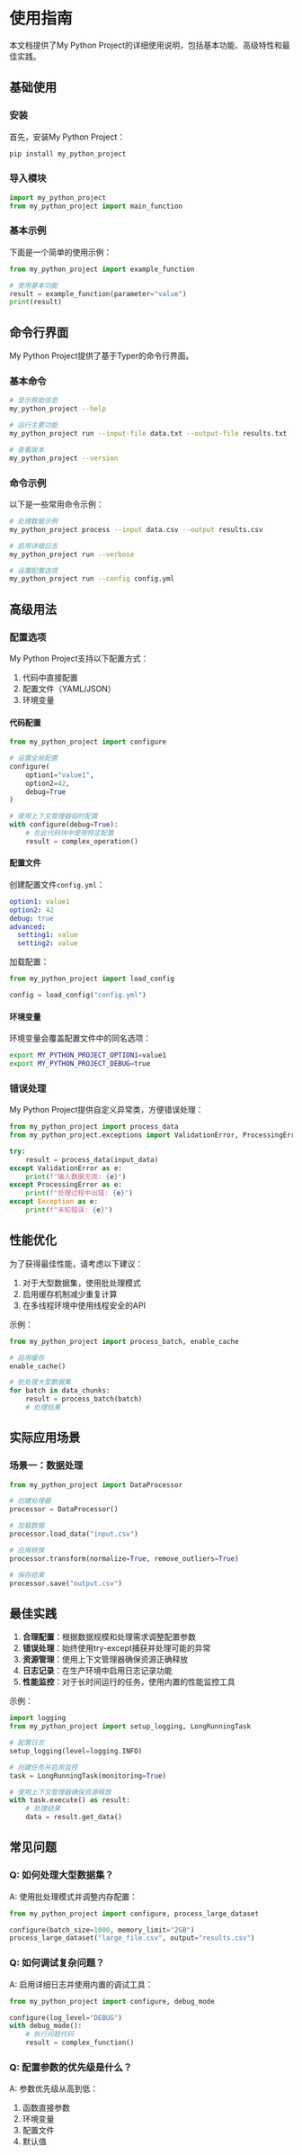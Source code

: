 # 使用指南

本文档提供了My Python Project的详细使用说明，包括基本功能、高级特性和最佳实践。

## 基础使用

### 安装

首先，安装My Python Project：

```bash
pip install my_python_project
```

### 导入模块

```python
import my_python_project
from my_python_project import main_function
```

### 基本示例

下面是一个简单的使用示例：

```python
from my_python_project import example_function

# 使用基本功能
result = example_function(parameter="value")
print(result)
```


## 命令行界面

My Python Project提供了基于Typer的命令行界面。

### 基本命令

```bash
# 显示帮助信息
my_python_project --help

# 运行主要功能
my_python_project run --input-file data.txt --output-file results.txt

# 查看版本
my_python_project --version
```

### 命令示例

以下是一些常用命令示例：

```bash
# 处理数据示例
my_python_project process --input data.csv --output results.csv

# 启用详细日志
my_python_project run --verbose

# 设置配置选项
my_python_project run --config config.yml
```


## 高级用法

### 配置选项

My Python Project支持以下配置方式：

1. 代码中直接配置
2. 配置文件（YAML/JSON）
3. 环境变量

#### 代码配置

```python
from my_python_project import configure

# 设置全局配置
configure(
    option1="value1",
    option2=42,
    debug=True
)

# 使用上下文管理器临时配置
with configure(debug=True):
    # 在此代码块中使用特定配置
    result = complex_operation()
```

#### 配置文件

创建配置文件`config.yml`：

```yaml
option1: value1
option2: 42
debug: true
advanced:
  setting1: value
  setting2: value
```

加载配置：

```python
from my_python_project import load_config

config = load_config("config.yml")
```

#### 环境变量

环境变量会覆盖配置文件中的同名选项：

```bash
export MY_PYTHON_PROJECT_OPTION1=value1
export MY_PYTHON_PROJECT_DEBUG=true
```

### 错误处理

My Python Project提供自定义异常类，方便错误处理：

```python
from my_python_project import process_data
from my_python_project.exceptions import ValidationError, ProcessingError

try:
    result = process_data(input_data)
except ValidationError as e:
    print(f"输入数据无效: {e}")
except ProcessingError as e:
    print(f"处理过程中出错: {e}")
except Exception as e:
    print(f"未知错误: {e}")
```

## 性能优化

为了获得最佳性能，请考虑以下建议：

1. 对于大型数据集，使用批处理模式
2. 启用缓存机制减少重复计算
3. 在多线程环境中使用线程安全的API

示例：

```python
from my_python_project import process_batch, enable_cache

# 启用缓存
enable_cache()

# 批处理大型数据集
for batch in data_chunks:
    result = process_batch(batch)
    # 处理结果
```

## 实际应用场景

### 场景一：数据处理

```python
from my_python_project import DataProcessor

# 创建处理器
processor = DataProcessor()

# 加载数据
processor.load_data("input.csv")

# 应用转换
processor.transform(normalize=True, remove_outliers=True)

# 保存结果
processor.save("output.csv")
```



## 最佳实践

1. **合理配置**：根据数据规模和处理需求调整配置参数
2. **错误处理**：始终使用try-except捕获并处理可能的异常
3. **资源管理**：使用上下文管理器确保资源正确释放
4. **日志记录**：在生产环境中启用日志记录功能
5. **性能监控**：对于长时间运行的任务，使用内置的性能监控工具

示例：

```python
import logging
from my_python_project import setup_logging, LongRunningTask

# 配置日志
setup_logging(level=logging.INFO)

# 创建任务并启用监控
task = LongRunningTask(monitoring=True)

# 使用上下文管理器确保资源释放
with task.execute() as result:
    # 处理结果
    data = result.get_data()
```

## 常见问题

### Q: 如何处理大型数据集？

A: 使用批处理模式并调整内存配置：

```python
from my_python_project import configure, process_large_dataset

configure(batch_size=1000, memory_limit="2GB")
process_large_dataset("large_file.csv", output="results.csv")
```

### Q: 如何调试复杂问题？

A: 启用详细日志并使用内置的调试工具：

```python
from my_python_project import configure, debug_mode

configure(log_level="DEBUG")
with debug_mode():
    # 执行问题代码
    result = complex_function()
```

### Q: 配置参数的优先级是什么？

A: 参数优先级从高到低：
1. 函数直接参数
2. 环境变量
3. 配置文件
4. 默认值
